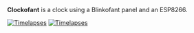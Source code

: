 **Clockofant** is a clock using a Blinkofant panel and an ESP8266.

[![Timelapses](https://img.youtube.com/vi/iHgFDR9L4c8/0.jpg)](https://www.youtube.com/watch?v=iHgFDR9L4c8)
[![Timelapses](https://img.youtube.com/vi/rOqndBWNKh/0.jpg)](https://www.youtube.com/watch?v=rOqndBWNKh)
